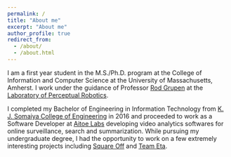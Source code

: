 ```yaml
---
permalink: /
title: "About me"
excerpt: "About me"
author_profile: true
redirect_from: 
  - /about/
  - /about.html
---
```


I am a  first year student in the M.S./Ph.D. program at the College of Information and Computer Science at the University of Massachusetts, Amherst.
I work under the guidance of Professor [Rod Grupen](http://www-robotics.cs.umass.edu/~grupen/) at the [Laboratory of Perceptual Robotics](https://www-robotics.cs.umass.edu/). 

I completed my Bachelor of Engineering in Information Technology from [K. J. Somaiya College of Engineering](https://www.somaiya.edu/kjsce) in 2016 and proceeded to work as a Software Developer at [Aitoe Labs](http://www.aitoelabs.com/) developing video analytics softwares for online surveillance, search and summarization. 
While pursuing my undergraduate degree, I had the opportunity to work on a few extremely interesting projects including [Square Off](http://squareoffnow.com/) and [Team Eta](http://www.teameta.in/).

